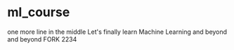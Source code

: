 # ml_course

one more line
in the middle
Let's finally learn Machine Learning and beyond and beyond
FORK 2234